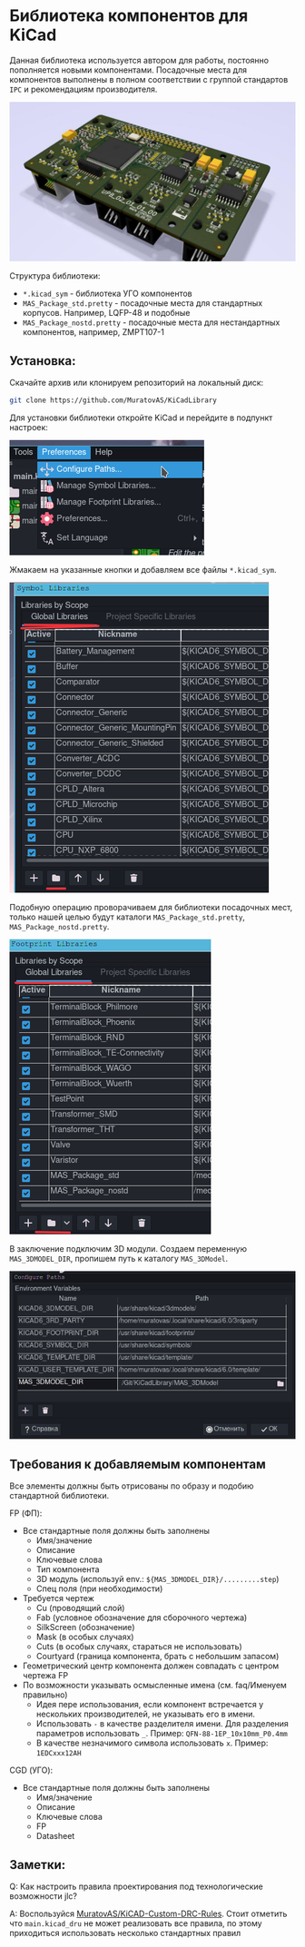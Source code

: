 # Библиотека компонентов для KiCad
Данная библиотека используется автором для работы, постоянно пополняется новыми компонентами. Посадочные места для компонентов выполнены в полном соответствии с группой стандартов `IPC` и рекомендациям производителя. 

![image-20200629154611351](Design/image-20200629154611351.png)

Структура библиотеки:

- `*.kicad_sym` - библиотека УГО компонентов
- `MAS_Package_std.pretty` - посадочные места для стандартных корпусов. Например, LQFP-48 и подобные
- `MAS_Package_nostd.pretty` - посадочные места для нестандартных компонентов, например, ZMPT107-1

## Установка:

Скачайте архив или клонируем репозиторий на локальный диск:

~~~ bash
git clone https://github.com/MuratovAS/KiCadLibrary
~~~

Для установки библиотеки откройте KiCad и перейдите в подпункт настроек:

![image-20200408113336852](Design/image-20200408113336852.png)

Жмакаем на указанные кнопки и добавляем все файлы `*.kicad_sym`.

![image-20200408113627903](Design/image-20200408113627903.png)

Подобную операцию проворачиваем для библиотеки посадочных мест, только нашей целью будут каталоги `MAS_Package_std.pretty`, `MAS_Package_nostd.pretty`.

![image-20200408114157799](Design/image-20200408114157799.png)

В заключение подключим 3D модули. 
Создаем переменную `MAS_3DMODEL_DIR`, пропишем путь к каталогу `MAS_3DModel`.

![image-20200408120332398](Design/image-20200408120332398.png)

## Требования к добавляемым компонентам

Все элементы должны быть отрисованы по образу и подобию стандартной библиотеки. 

FP (ФП):
- Все стандартные поля должны быть заполнены
    + Имя/значение
    + Описание
    + Ключевые слова
    + Тип компонента
    + 3D модуль (используй env.: `${MAS_3DMODEL_DIR}/.........step`)
    + Спец поля (при необходимости)
- Требуется чертеж
    + Cu (проводящий слой)
    + Fab (условное обозначение для сборочного чертежа)
    + SilkScreen (обозначение)
    + Mask (в особых случаях)
    + Cuts (в особых случаях, стараться не использовать)
    + Courtyard (граница компонента, брать с небольшим запасом)
- Геометрический центр компонента должен совпадать с центром чертежа FP
- По возможности указывать осмысленные имена (см. faq/Именуем правильно)
    + Идея пере использования, если компонент встречается у нескольких производителей, не указывать его в имени. 
    + Использовать `-` в качестве разделителя имени. Для разделения параметров использовать `_`. Пример: `QFN-88-1EP_10x10mm_P0.4mm`
    + В качестве незначимого символа использовать `x`. Пример: `1EDCxxx12AH`

CGD (УГО):
- Все стандартные поля должны быть заполнены
    + Имя/значение
    + Описание
    + Ключевые слова
    + FP
    + Datasheet

## Заметки:

Q: Как настроить правила проектирования под технологические возможности jlc?

A: Воспользуйся [MuratovAS/KiCAD-Custom-DRC-Rules](https://github.com/MuratovAS/KiCAD-Custom-DRC-Rules-for-JLCPCB-with-Unit-Tests). Стоит отметить что `main.kicad_dru` не может реализовать все правила, по этому приходиться использовать несколько стандартных правил
